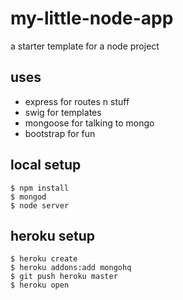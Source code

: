 my-little-node-app
===

a starter template for a node project

uses
---

* express for routes n stuff
* swig for templates
* mongoose for talking to mongo
* bootstrap for fun

local setup
---

    $ npm install
    $ mongod 
    $ node server

heroku setup
---

    $ heroku create
	$ heroku addons:add mongohq
	$ git push heroku master
	$ heroku open

